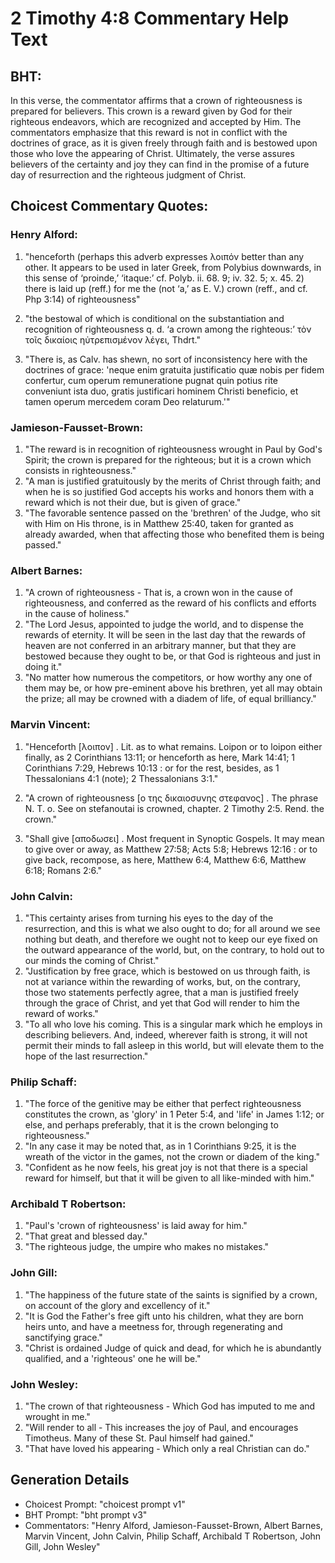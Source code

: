# 2 Timothy 4:8 Commentary Help Text

## BHT:
In this verse, the commentator affirms that a crown of righteousness is prepared for believers. This crown is a reward given by God for their righteous endeavors, which are recognized and accepted by Him. The commentators emphasize that this reward is not in conflict with the doctrines of grace, as it is given freely through faith and is bestowed upon those who love the appearing of Christ. Ultimately, the verse assures believers of the certainty and joy they can find in the promise of a future day of resurrection and the righteous judgment of Christ.

## Choicest Commentary Quotes:
### Henry Alford:
1. "henceforth (perhaps this adverb expresses λοιπόν better than any other. It appears to be used in later Greek, from Polybius downwards, in this sense of ‘proinde,’ ‘itaque:’ cf. Polyb. ii. 68. 9; iv. 32. 5; x. 45. 2) there is laid up (reff.) for me the (not ‘a,’ as E. V.) crown (reff., and cf. Php 3:14) of righteousness"

2. "the bestowal of which is conditional on the substantiation and recognition of righteousness q. d. ‘a crown among the righteous:’ τὸν τοῖς δικαίοις ηὐτρεπισμένον λέγει, Thdrt."

3. "There is, as Calv. has shewn, no sort of inconsistency here with the doctrines of grace: 'neque enim gratuita justificatio quæ nobis per fidem confertur, cum operum remuneratione pugnat quin potius rite conveniunt ista duo, gratis justificari hominem Christi beneficio, et tamen operum mercedem coram Deo relaturum.'"

### Jamieson-Fausset-Brown:
1. "The reward is in recognition of righteousness wrought in Paul by God's Spirit; the crown is prepared for the righteous; but it is a crown which consists in righteousness." 
2. "A man is justified gratuitously by the merits of Christ through faith; and when he is so justified God accepts his works and honors them with a reward which is not their due, but is given of grace."
3. "The favorable sentence passed on the 'brethren' of the Judge, who sit with Him on His throne, is in Matthew 25:40, taken for granted as already awarded, when that affecting those who benefited them is being passed."

### Albert Barnes:
1. "A crown of righteousness - That is, a crown won in the cause of righteousness, and conferred as the reward of his conflicts and efforts in the cause of holiness."
2. "The Lord Jesus, appointed to judge the world, and to dispense the rewards of eternity. It will be seen in the last day that the rewards of heaven are not conferred in an arbitrary manner, but that they are bestowed because they ought to be, or that God is righteous and just in doing it."
3. "No matter how numerous the competitors, or how worthy any one of them may be, or how pre-eminent above his brethren, yet all may obtain the prize; all may be crowned with a diadem of life, of equal brilliancy."

### Marvin Vincent:
1. "Henceforth [λοιπον] . Lit. as to what remains. Loipon or to loipon either finally, as 2 Corinthians 13:11; or henceforth as here, Mark 14:41; 1 Corinthians 7:29, Hebrews 10:13 : or for the rest, besides, as 1 Thessalonians 4:1 (note); 2 Thessalonians 3:1." 

2. "A crown of righteousness [ο της δικαιοσυνης στεφανος] . The phrase N. T. o. See on stefanoutai is crowned, chapter. 2 Timothy 2:5. Rend. the crown." 

3. "Shall give [αποδωσει] . Most frequent in Synoptic Gospels. It may mean to give over or away, as Matthew 27:58; Acts 5:8; Hebrews 12:16 : or to give back, recompose, as here, Matthew 6:4, Matthew 6:6, Matthew 6:18; Romans 2:6."

### John Calvin:
1. "This certainty arises from turning his eyes to the day of the resurrection, and this is what we also ought to do; for all around we see nothing but death, and therefore we ought not to keep our eye fixed on the outward appearance of the world, but, on the contrary, to hold out to our minds the coming of Christ." 
2. "Justification by free grace, which is bestowed on us through faith, is not at variance within the rewarding of works, but, on the contrary, those two statements perfectly agree, that a man is justified freely through the grace of Christ, and yet that God will render to him the reward of works."
3. "To all who love his coming. This is a singular mark which he employs in describing believers. And, indeed, wherever faith is strong, it will not permit their minds to fall asleep in this world, but will elevate them to the hope of the last resurrection."

### Philip Schaff:
1. "The force of the genitive may be either that perfect righteousness constitutes the crown, as 'glory' in 1 Peter 5:4, and 'life' in James 1:12; or else, and perhaps preferably, that it is the crown belonging to righteousness."
2. "In any case it may be noted that, as in 1 Corinthians 9:25, it is the wreath of the victor in the games, not the crown or diadem of the king."
3. "Confident as he now feels, his great joy is not that there is a special reward for himself, but that it will be given to all like-minded with him."

### Archibald T Robertson:
1. "Paul's 'crown of righteousness' is laid away for him." 
2. "That great and blessed day." 
3. "The righteous judge, the umpire who makes no mistakes."

### John Gill:
1. "The happiness of the future state of the saints is signified by a crown, on account of the glory and excellency of it."
2. "It is God the Father's free gift unto his children, what they are born heirs unto, and have a meetness for, through regenerating and sanctifying grace."
3. "Christ is ordained Judge of quick and dead, for which he is abundantly qualified, and a 'righteous' one he will be."

### John Wesley:
1. "The crown of that righteousness - Which God has imputed to me and wrought in me." 
2. "Will render to all - This increases the joy of Paul, and encourages Timotheus. Many of these St. Paul himself had gained." 
3. "That have loved his appearing - Which only a real Christian can do."


## Generation Details
- Choicest Prompt: "choicest prompt v1"
- BHT Prompt: "bht prompt v3"
- Commentators: "Henry Alford, Jamieson-Fausset-Brown, Albert Barnes, Marvin Vincent, John Calvin, Philip Schaff, Archibald T Robertson, John Gill, John Wesley"
